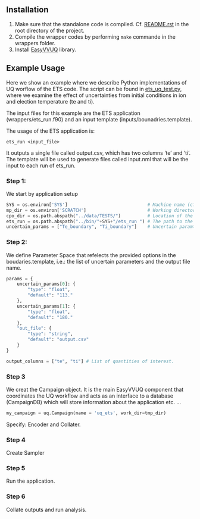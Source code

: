## Installation

1. Make sure that the standalone code is compiled. Cf. [README.rst](https://github.com/vecma-ipp/MFW/blob/devel/README.rst) in the root directory of the project.
2. Compile the wrapper codes by performing `make` commande in the wrappers folder.
3. Install [EasyVVUQ](https://easyvvuq.readthedocs.io/en/latest/installation.html) library.


## Example Usage

Here we show an example where we describe Python implementations of UQ worflow of the ETS code. 
The script can be found in [ets_uq_test.py](https://github.com/vecma-ipp/MFW/blob/devel/standalone/uq/test_uq_ets.py), where we examine the effect of uncertainties from initial conditions in ion and election temperature (te and ti).

The input files for this example are the ETS application (wrappers/ets_run.f90) and an input template (inputs/bounadries.template). 


The usage of the ETS application is:

    ets_run <input_file>

It outputs a single file called output.csv, which has two columns ‘te’ and ‘ti’.
The template will be used to generate files called input.nml that will be the input to each run of ets_run.

### Step 1: 
We start by application setup

```python
SYS = os.environ['SYS']                              # Machine name (cf. config file in the root folder).
mp_dir = os.environ['SCRATCH']                       # Working directory: to be defined in the .bashrc file.
cpo_dir = os.path.abspath("../data/TESTS/")          # Location of the CPO files.
ets_run = os.path.abspath("../bin/"+SYS+"/ets_run ") # The path to the executable of ETS application.
uncertain_params = ["Te_boundary", "Ti_boundary"]    # Uncertain paramters list.
```

### Step 2: 
We define Parameter Space that refelects the provided options in the boudaries.template, i.e.: the list of uncertain parameters and the output file name. 

```python
params = {
    uncertain_params[0]: {
        "type": "float",
        "default": "113."
    },
    uncertain_params[1]: {
        "type": "float",
        "default": "180."
    },
    "out_file": {
        "type": "string",
        "default": "output.csv"
    }
}

output_columns = ["te", "ti"] # List of quantities of interest.
```

### Step 3
We creat the Campaign object. It is the main EasyVVUQ component that coordinates the UQ workflow and acts as an interface to a database (CampaignDB) which will store information about the application etc. ...


```python
my_campaign = uq.Campaign(name = 'uq_ets', work_dir=tmp_dir)

```

Specify: Encoder and Collater.

### Step 4
Create Sampler 


### Step 5
Run the application.

### Step 6
Collate outputs and run analysis.
